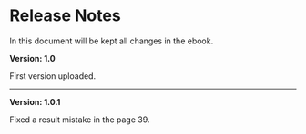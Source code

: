 # Release Notes

In this document will be kept all changes in the ebook.

**Version: 1.0**

First version uploaded.

-----

**Version: 1.0.1**

Fixed a result mistake in the page 39.
